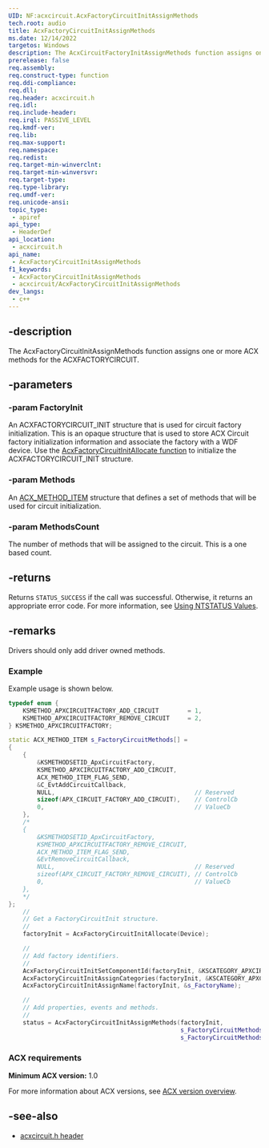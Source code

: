 ```yaml
---
UID: NF:acxcircuit.AcxFactoryCircuitInitAssignMethods
tech.root: audio
title: AcxFactoryCircuitInitAssignMethods
ms.date: 12/14/2022
targetos: Windows
description: The AcxCircuitFactoryInitAssignMethods function assigns one or more ACX methods for the ACXFACTORYCIRCUIT.
prerelease: false
req.assembly: 
req.construct-type: function
req.ddi-compliance: 
req.dll: 
req.header: acxcircuit.h
req.idl: 
req.include-header: 
req.irql: PASSIVE_LEVEL
req.kmdf-ver: 
req.lib: 
req.max-support: 
req.namespace: 
req.redist: 
req.target-min-winverclnt: 
req.target-min-winversvr: 
req.target-type: 
req.type-library: 
req.umdf-ver: 
req.unicode-ansi: 
topic_type:
 - apiref
api_type:
 - HeaderDef
api_location:
 - acxcircuit.h
api_name:
 - AcxFactoryCircuitInitAssignMethods
f1_keywords:
 - AcxFactoryCircuitInitAssignMethods
 - acxcircuit/AcxFactoryCircuitInitAssignMethods
dev_langs:
 - c++
---
```


## -description

The AcxFactoryCircuitInitAssignMethods function assigns one or more ACX methods for the ACXFACTORYCIRCUIT.

## -parameters

### -param FactoryInit

An ACXFACTORYCIRCUIT_INIT structure that is used for circuit factory initialization. This is an opaque structure that is used to store ACX Circuit factory initialization information and associate the factory with a WDF device.
Use the [AcxFactoryCircuitInitAllocate function](nf-acxcircuit-acxfactorycircuitinitallocate.md) to initialize the ACXFACTORYCIRCUIT_INIT structure.

### -param Methods

An [ACX_METHOD_ITEM](/windows-hardware/drivers/ddi/acxrequest/ns-acxrequest-acx_method_item) structure that defines a set of methods that will be used for circuit initialization.

### -param MethodsCount

The number of methods that will be assigned to the circuit. This is a one based count.

## -returns

Returns `STATUS_SUCCESS` if the call was successful. Otherwise, it returns an appropriate error code. For more information, see [Using NTSTATUS Values](/windows-hardware/drivers/kernel/using-ntstatus-values).

## -remarks

Drivers should only add driver owned methods.

### Example

Example usage is shown below.

```cpp
typedef enum {
    KSMETHOD_APXCIRCUITFACTORY_ADD_CIRCUIT        = 1,
    KSMETHOD_APXCIRCUITFACTORY_REMOVE_CIRCUIT     = 2,
} KSMETHOD_APXCIRCUITFACTORY;

static ACX_METHOD_ITEM s_FactoryCircuitMethods[] =
{
    {
        &KSMETHODSETID_ApxCircuitFactory,
        KSMETHOD_APXCIRCUITFACTORY_ADD_CIRCUIT,
        ACX_METHOD_ITEM_FLAG_SEND,
        &C_EvtAddCircuitCallback,
        NULL,                                       // Reserved
        sizeof(APX_CIRCUIT_FACTORY_ADD_CIRCUIT),    // ControlCb
        0,                                          // ValueCb
    },
    /*
    {
        &KSMETHODSETID_ApxCircuitFactory,
        KSMETHOD_APXCIRCUITFACTORY_REMOVE_CIRCUIT,
        ACX_METHOD_ITEM_FLAG_SEND,
        &EvtRemoveCircuitCallback,
        NULL,                                       // Reserved
        sizeof(APX_CIRCUIT_FACTORY_REMOVE_CIRCUIT), // ControlCb
        0,                                          // ValueCb
    },
    */
};
    //
    // Get a FactoryCircuitInit structure.
    //
    factoryInit = AcxFactoryCircuitInitAllocate(Device);

    //
    // Add factory identifiers.
    //
    AcxFactoryCircuitInitSetComponentId(factoryInit, &KSCATEGORY_APXCIRCUITFACTORY);
    AcxFactoryCircuitInitAssignCategories(factoryInit, &KSCATEGORY_APXCIRCUITFACTORY, 1);
    AcxFactoryCircuitInitAssignName(factoryInit, &s_FactoryName);

    //
    // Add properties, events and methods.
    //
    status = AcxFactoryCircuitInitAssignMethods(factoryInit,
                                                s_FactoryCircuitMethods,
                                                s_FactoryCircuitMethodsCount);
```

### ACX requirements

**Minimum ACX version:** 1.0

For more information about ACX versions, see [ACX version overview](/windows-hardware/drivers/audio/acx-version-overview).

## -see-also

- [acxcircuit.h header](index.md)
